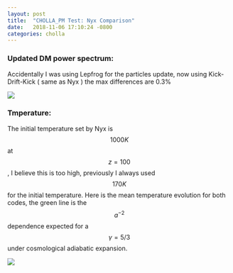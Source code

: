 ```yaml
---
layout: post
title:  "CHOLLA_PM Test: Nyx Comparison"
date:   2018-11-06 17:10:24 -0800
categories: cholla
---
```





### Updated DM power spectrum:

Accidentally I was using Lepfrog for the particles update, now using Kick-Drift-Kick ( same as Nyx ) the max differences are 0.3%

<img src="{{ site.url }}assets/images/power_dm_nyx_251.png">


### Tmperature:

The initial temperature set by Nyx is $$1000 K$$ at $$z=100$$,  I believe this is too high, previously I always used $$170 K$$ for the initial temperature. Here is the mean temperature evolution for both codes, the green line is the $$a^{-2}$$ dependence expected for a $$\gamma = 5/3$$ under cosmological adiabatic expansion.

<img src="{{ site.url }}assets/images/temp_nyx.png">
